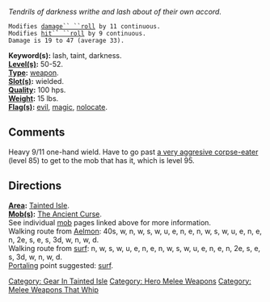 *Tendrils of darkness writhe and lash about of their own accord.*

`Modifies `[`damage`` ``roll`](Damage_Roll "wikilink")` by 11 continuous.`  
`Modifies `[`hit`` ``roll`](Hit_Roll "wikilink")` by 9 continuous.`  
`Damage is 19 to 47 (average 33).`

**Keyword(s):** lash, taint, darkness.  
**[Level(s)](Object_Level "wikilink"):** 50-52.  
**[Type](:Category:_Object_Types "wikilink"):**
[weapon](:Category:_Object_Types "wikilink").  
**[Slot(s)](Object_Slots "wikilink"):** wielded.  
**[Quality](Object_Quality "wikilink"):** 100 hps.  
**[Weight](Object_Weight "wikilink"):** 15 lbs.  
**[Flag(s)](:Category:_Object_Flags "wikilink"):**
[evil](Evil_Flag "wikilink"), [magic](Magic_Flag "wikilink"),
[nolocate](Nolocate_Flag "wikilink").  

## Comments

Heavy 9/11 one-hand wield. Have to go past [a very aggresive
corpse-eater](Corrupted_Guardian "wikilink") (level 85) to get to the
mob that has it, which is level 95.

## Directions

**[Area](:Category:_Areas "wikilink"):** [Tainted
Isle](:Category:_Tainted_Isle "wikilink").  
**[Mob(s)](:Category:_Mobs "wikilink"):** [The Ancient
Curse](The_Ancient_Curse "wikilink").  
See individual [mob](:Category:_Mobs "wikilink") pages linked above for
more information.  
Walking route from [Aelmon](Aelmon "wikilink"): 40s, w, n, w, s, w, u,
e, n, e, n, w, s, w, u, e, n, e, n, 2e, s, e, s, 3d, w, n, w, d.  
Walking route from [surf](Raging_Surf "wikilink"): n, w, s, w, u, e, n,
e, n, w, s, w, u, e, n, e, n, 2e, s, e, s, 3d, w, n, w, d.  
[Portaling](Portal "wikilink") point suggested:
[surf](Raging_Surf "wikilink").  

[Category: Gear In Tainted
Isle](Category:_Gear_In_Tainted_Isle "wikilink") [Category: Hero Melee
Weapons](Category:_Hero_Melee_Weapons "wikilink") [Category: Melee
Weapons That Whip](Category:_Melee_Weapons_That_Whip "wikilink")
